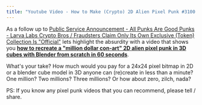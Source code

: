 ```yaml
---
title: "Youtube Video - How to Make (Crypto) 2D Alien Pixel Punk #3100 in 3D Cubes w/ Blender from Scratch / Zero in 60 Seconds"
---
```


As a follow up to [Public Service Announcement - All Punks Are Good Punks - Larva Labs Crypto Bros / Fraudsters Claim Only Its Own Exclusive (Token) Collection Is "Official"](https://old.reddit.com/r/CryptoPunksDev/comments/sd45x0/public_service_announcement_all_punks_are_good/)  lets highlight the absurdity with a video that shows you [**how to recreate a "million dollar con-art" 2D alien pixel punk in 3D cubes with Blender from scratch in 60 seconds**](https://www.youtube.com/watch?v=VaLaBYJl4u0).

<!-- more -->

  What's your take? How much would you pay for a 24x24 pixel bitmap in 2D or a blender cube model in 3D anyone can (re)create in less than a minute?   One million? Two millions? Three millions? Or how about zero, zilch, nada?

PS: If you know any pixel punk videos that you can recommend, please tell / share.


